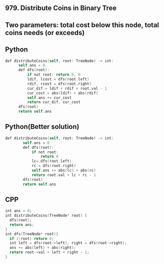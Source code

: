 ## 979. Distribute Coins in Binary Tree
## Two parameters: total cost below this node, total coins needs (or exceeds)
## Python
```swift
def distributeCoins(self, root: TreeNode) -> int:
      self.ans = 0
      def dfs(root):
          if not root: return 0, 0
          ldif, lcost = dfs(root.left)
          rdif, rcost = dfs(root.right)
          cur_dif = ldif + rdif + root.val - 1
          cur_cost = abs(ldif) + abs(rdif)
          self.ans += cur_cost
          return cur_dif, cur_cost
      dfs(root)
      return self.ans
```
## Python(Better solution)
```swift
def distributeCoins(self, root: TreeNode) -> int:
        self.ans = 0
        def dfs(root):
            if not root:
                return 0
            lc= dfs(root.left)
            rc = dfs(root.right)            
            self.ans += abs(lc) + abs(rc)
            return root.val + lc + rc - 1
        dfs(root)
        return self.ans
```

## CPP
```swift
int ans = 0;
int distributeCoins(TreeNode* root) {
  dfs(root);
  return ans;
}
int dfs(TreeNode* root){
  if (!root) return 0;
  int left = dfs(root->left), right = dfs(root->right);
  ans += abs(left) + abs(right);
  return root->val + left + right - 1;
}
```
